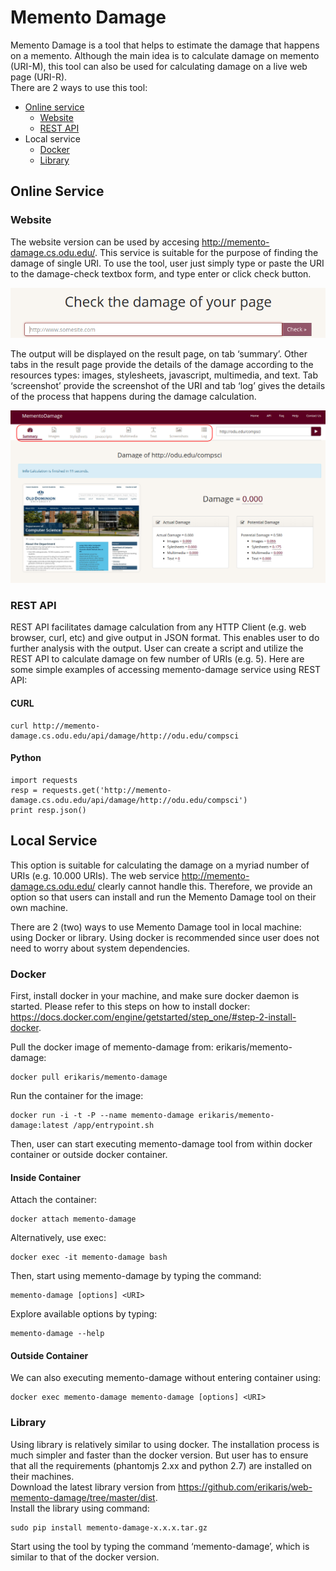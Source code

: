 # Memento Damage

Memento Damage is a tool that helps to estimate the damage that happens on a memento. Although the main idea is to calculate damage on memento (URI-M), this tool can also be used for calculating damage on a live web page (URI-R).  </br>
There are 2 ways to use this tool:
- [Online service](#online-service)
  - [Website](#website)
  - [REST API](#rest-api)
- Local service
  - [Docker](#docker)
  - [Library](#library)

## Online Service
### Website
The website version can be used by accesing http://memento-damage.cs.odu.edu/. This service is suitable for the purpose of finding the damage of single URI. To use the tool, user just simply type or paste the URI to the damage-check textbox form, and type enter or click check button.

![](https://github.com/erikaris/web-memento-damage/raw/screenshot/pasted%20image%200.png)

The output will be displayed on the result page, on tab ‘summary’. Other tabs in the result page provide the details of the damage according to the resources types: images, stylesheets, javascript, multimedia, and text. Tab ‘screenshot’ provide the screenshot of the URI and tab ‘log’ gives the details of the process that happens during the damage calculation.

![](https://github.com/erikaris/web-memento-damage/raw/screenshot/online-2.png)

### REST API
REST API facilitates damage calculation from any HTTP Client (e.g. web browser, curl, etc) and give output in JSON format. This enables user to do further analysis with the output. User can create a script and utilize the REST API to calculate damage on few number of URIs (e.g. 5). Here are some simple examples of accessing memento-damage service using REST API:


#### CURL
```
curl http://memento-damage.cs.odu.edu/api/damage/http://odu.edu/compsci
```

#### Python
```
import requests
resp = requests.get('http://memento-damage.cs.odu.edu/api/damage/http://odu.edu/compsci')
print resp.json()
```

## Local Service
This option is suitable for calculating the damage on a myriad number of URIs (e.g. 10.000 URIs).  The web service http://memento-damage.cs.odu.edu/ clearly cannot handle this. Therefore, we provide an option so that users can install and run the Memento Damage tool on their own machine.

There are 2 (two) ways to use Memento Damage tool in local machine: using Docker or library. Using docker is recommended since user does not need to worry about system dependencies.

### Docker
First, install docker in your machine, and make sure docker daemon is started. Please refer to this steps on how to install docker: https://docs.docker.com/engine/getstarted/step_one/#step-2-install-docker. 

Pull the docker image of memento-damage from: erikaris/memento-damage:
```
docker pull erikaris/memento-damage
```

Run the container for the image:
```
docker run -i -t -P --name memento-damage erikaris/memento-damage:latest /app/entrypoint.sh

```
Then, user can start executing memento-damage tool from within docker container or outside docker container.

#### Inside Container
Attach the container:
```
docker attach memento-damage
```
Alternatively, use exec:
```
docker exec -it memento-damage bash
```

Then, start using memento-damage by typing the command:
```
memento-damage [options] <URI>
```

Explore available options by typing:
```
memento-damage --help
```

#### Outside Container
We can also executing memento-damage without entering container using:
```
docker exec memento-damage memento-damage [options] <URI>
```

### Library
Using library is relatively similar to using docker. The installation process is much simpler and faster than the docker version. But user has to ensure that all the requirements (phantomjs 2.xx and python 2.7) are installed on their machines.  <br />
Download the latest library version from https://github.com/erikaris/web-memento-damage/tree/master/dist. <br />
Install the library using command:  
```
sudo pip install memento-damage-x.x.x.tar.gz
```
Start using the tool by typing the command ‘memento-damage’, which is similar to that of the docker version. 


